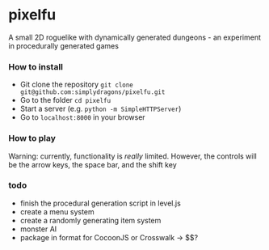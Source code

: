 pixelfu
=======

A small 2D roguelike with dynamically generated dungeons - an experiment in procedurally generated games


### How to install
- Git clone the repository `git clone git@github.com:simplydragons/pixelfu.git`
- Go to the folder `cd pixelfu`
- Start a server (e.g. `python -m SimpleHTTPServer`)
- Go to `localhost:8000` in your browser

### How to play
Warning: currently, functionality is *really* limited. However, the controls will be the arrow keys, the space bar, and the shift key

### todo
- finish the procedural generation script in level.js
- create a menu system
- create a randomly generating item system
- monster AI
- package in format for CocoonJS or Crosswalk -> $$? 